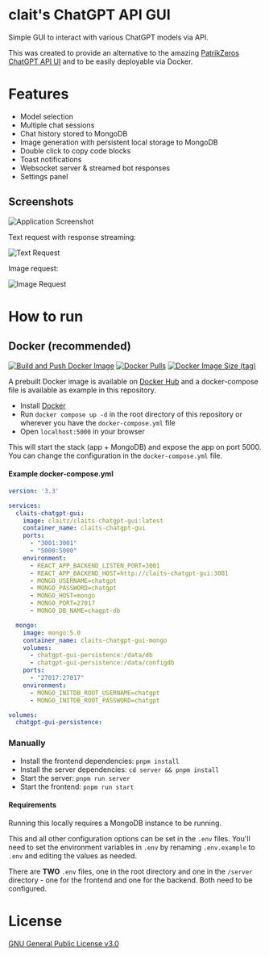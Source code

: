 # clait's ChatGPT API GUI

Simple GUI to interact with various ChatGPT models via API.

This was created to provide an alternative to the amazing [PatrikZeros ChatGPT API UI](https://github.com/patrikzudel/PatrikZeros-ChatGPT-API-UI) and to be easily deployable via Docker.

# Features

- Model selection
- Multiple chat sessions
- Chat history stored to MongoDB
- Image generation with persistent local storage to MongoDB
- Double click to copy code blocks
- Toast notifications
- Websocket server & streamed bot responses
- Settings panel

## Screenshots
![Application Screenshot](https://i.imgur.com/yOwp8Wr.png)

Text request with response streaming:

![Text Request](https://media.giphy.com/media/v1.Y2lkPTc5MGI3NjExZDczZGUwYzNkZDMwODhmMTAxOGFlNzAyMzJjZmE1ZjllOTg5OTQzZSZjdD1n/GhhmBwQsWyGhJnxSDA/giphy.gif)


Image request:

![Image Request](https://media.giphy.com/media/v1.Y2lkPTc5MGI3NjExOTlmZWZmZjAyYzcxYWRjZDExMzJlZDUxNjc5NGEzN2QxNzlkMmJmYiZjdD1n/F46Uq08HDhEMLgmF1P/giphy.gif)


# How to run
## Docker (recommended)

[![Build and Push Docker Image](https://github.com/claitz/claits-ChatGPT-GUI/actions/workflows/build-push-docker.yml/badge.svg)](https://hub.docker.com/r/claitz/claits-chatgpt-gui)
[![Docker Pulls](https://img.shields.io/docker/pulls/claitz/claits-chatgpt-gui)](https://hub.docker.com/r/claitz/claits-chatgpt-gui)
[![Docker Image Size (tag)](https://img.shields.io/docker/image-size/claitz/claits-chatgpt-gui/latest)](https://hub.docker.com/r/claitz/claits-chatgpt-gui)


A prebuilt Docker image is available on [Docker Hub](https://hub.docker.com/r/claitz/claits-chatgpt-gui) and a docker-compose file is available as example in this repository.

- Install [Docker](https://docs.docker.com/get-docker/)
- Run `docker compose up -d` in the root directory of this repository or wherever you have the `docker-compose.yml` file
- Open `localhost:5000` in your browser

This will start the stack (app + MongoDB) and expose the app on port 5000. You can change the configuration in the `docker-compose.yml` file.

#### Example docker-compose.yml

```yaml
version: '3.3'

services:
  claits-chatgpt-gui:
    image: claitz/claits-chatgpt-gui:latest
    container_name: claits-chatgpt-gui
    ports:
      - "3001:3001"
      - "5000:5000"
    environment:
      - REACT_APP_BACKEND_LISTEN_PORT=3001
      - REACT_APP_BACKEND_HOST=http://claits-chatgpt-gui:3001
      - MONGO_USERNAME=chatgpt
      - MONGO_PASSWORD=chatgpt
      - MONGO_HOST=mongo
      - MONGO_PORT=27017
      - MONGO_DB_NAME=chagpt-db

  mongo:
    image: mongo:5.0
    container_name: claits-chatgpt-gui-mongo
    volumes:
      - chatgpt-gui-persistence:/data/db
      - chatgpt-gui-persistence:/data/configdb
    ports:
      - "27017:27017"
    environment:
      - MONGO_INITDB_ROOT_USERNAME=chatgpt
      - MONGO_INITDB_ROOT_PASSWORD=chatgpt

volumes:
  chatgpt-gui-persistence:
```

### Manually

- Install the frontend dependencies: `pnpm install`
- Install the server dependencies: `cd server && pnpm install`
- Start the server: `pnpm run server`
- Start the frontend: `pnpm run start`

#### Requirements
Running this locally requires a MongoDB instance to be running.


This and all other configuration options can be set in the `.env` files.
You'll need to set the environment variables in `.env` by renaming `.env.example` to `.env` and editing the values as needed.

There are **TWO** `.env` files, one in the root directory and one in the `/server` directory - one for the frontend and one for the backend. Both need to be configured.

# License

[GNU General Public License v3.0](https://choosealicense.com/licenses/gpl-3.0/)
